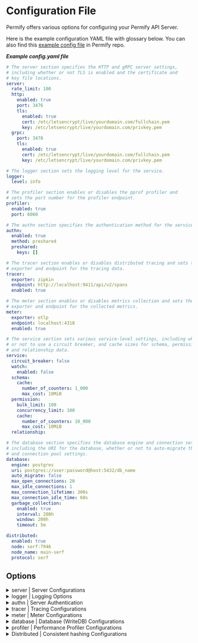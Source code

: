 # Configuration File

Permify offers various options for configuring your Permify API Server.

Here is the example configuration YAML file with glossary below. You can also find
this [example config file](https://github.com/Permify/permify/blob/master/example.config.yaml) in Permify repo.

***Example config.yaml file***

```yaml
# The server section specifies the HTTP and gRPC server settings,
# including whether or not TLS is enabled and the certificate and
# key file locations.
server:
  rate_limit: 100
  http:
    enabled: true
    port: 3476
    tls:
      enabled: true
      cert: /etc/letsencrypt/live/yourdomain.com/fullchain.pem
      key: /etc/letsencrypt/live/yourdomain.com/privkey.pem
  grpc:
    port: 3478
    tls:
      enabled: true
      cert: /etc/letsencrypt/live/yourdomain.com/fullchain.pem
      key: /etc/letsencrypt/live/yourdomain.com/privkey.pem

# The logger section sets the logging level for the service.
logger:
  level: info

# The profiler section enables or disables the pprof profiler and
# sets the port number for the profiler endpoint.
profiler:
  enabled: true
  port: 6060

# The authn section specifies the authentication method for the service.
authn:
  enabled: true
  method: preshared
  preshared:
    keys: []

# The tracer section enables or disables distributed tracing and sets the
# exporter and endpoint for the tracing data.
tracer:
  exporter: zipkin
  endpoint: http://localhost:9411/api/v2/spans
  enabled: true

# The meter section enables or disables metrics collection and sets the
# exporter and endpoint for the collected metrics.
meter:
  exporter: otlp
  endpoint: localhost:4318
  enabled: true

# The service section sets various service-level settings, including whether
# or not to use a circuit breaker, and cache sizes for schema, permission,
# and relationship data.
service:
  circuit_breaker: false
  watch:
    enabled: false
  schema:
    cache:
      number_of_counters: 1_000
      max_cost: 10MiB
  permission:
    bulk_limit: 100
    concurrency_limit: 100
    cache:
      number_of_counters: 10_000
      max_cost: 10MiB
  relationship:

# The database section specifies the database engine and connection settings,
# including the URI for the database, whether or not to auto-migrate the database,
# and connection pool settings.
database:
  engine: postgres
  uri: postgres://user:password@host:5432/db_name
  auto_migrate: false
  max_open_connections: 20
  max_idle_connections: 1
  max_connection_lifetime: 300s
  max_connection_idle_time: 60s
  garbage_collection:
    enabled: true
    interval: 200h
    window: 200h
    timeout: 5m

distributed:
  enabled: true
  node: serf:7946
  node_name: main-serf
  protocol: serf
```

## Options

<details><summary>server | Server Configurations</summary>
<p>

#### Definition

Server options to run Permify. (`grpc` and `http` available for now.)

#### Structure

```
├── server
    ├── rate_limit
    ├── (`grpc` or `http`)
    │   ├── enabled
    │   ├── port
    │   └── tls
    │       ├── enabled
    │       ├── cert
    │       └── key
```

#### Glossary

| Required | Argument                  | Default | Description                                                         |
|----------|---------------------------|---------|---------------------------------------------------------------------|
| [ ]      | rate_limit                | 100     | the maximum number of requests the server should handle per second. |
| [x]      | [ server_type ]           | -       | server option type can either be `grpc` or `http`.                  |
| [ ]      | enabled (for server type) | true    | switch option for server.                                           |
| [x]      | port                      | -       | port that server run on.                                            |
| [x]      | tls                       | -       | transport layer security options.                                   |
| [ ]      | enabled (for tls)         | false   | switch option for tls                                               |
| [ ]      | cert                      | -       | tls certificate path.                                               |
| [ ]      | key                       | -       | tls key pat                                                         |

#### ENV

| Argument                  | ENV                               | Type         |
|---------------------------|-----------------------------------|--------------|
| rate_limit                | PERMIFY_RATE_LIMIT                | int          |
| grpc-port                 | PERMIFY_GRPC_PORT                 | string       |
| grpc-tls-enabled          | PERMIFY_GRPC_TLS_ENABLED          | boolean      |
| grpc-tls-key-path         | PERMIFY_GRPC_TLS_KEY_PATH         | string       |
| grpc-tls-cert-path        | PERMIFY_GRPC_TLS_CERT_PATH        | string       |
| http-enabled              | PERMIFY_HTTP_ENABLED              | boolean      |
| http-port                 | PERMIFY_HTTP_PORT                 | string       |
| http-tls-key-path         | PERMIFY_HTTP_TLS_KEY_PATH         | string       |
| http-tls-cert-path        | PERMIFY_HTTP_TLS_CERT_PATH        | string       |
| http-cors-allowed-origins | PERMIFY_HTTP_CORS_ALLOWED_ORIGINS | string array |
| http-cors-allowed-headers | PERMIFY_HTTP_CORS_ALLOWED_HEADERS | string array |

</p>
</details>

<details><summary>logger | Logging Options</summary>
<p>

#### Definition

Real time logs of authorization. Permify uses [zerolog] as a logger.

[zerolog]: https://github.com/rs/zerolog

#### Structure

```
├── logger
    ├── level
```

#### Glossary

| Required | Argument | Default | Description                                      |
|----------|----------|---------|--------------------------------------------------|
| [x]      | level    | info    | logger levels: `error`, `warn`, `info` , `debug` |

#### ENV

| Argument                  | ENV                             | Type   |
|---------------------------|---------------------------------|--------|
| log-level                 | PERMIFY_LOG_LEVEL               | string |

</p>
</details>

<details><summary>authn | Server Authentication</summary>
<p>

#### Definition

You can choose to authenticate users to interact with Permify API.

There are 2 authentication method you can choose:

* [Pre Shared Keys](#pre-shared-keys)
* [OpenID Connect](#openid-connect)

#### Pre Shared Keys

On this method, you must provide a pre shared keys in order to identify yourself.

#### Structure

```
├── authn
|   ├── method
|   ├── enabled
|   ├── keys
```

#### Glossary

| Required | Argument | Default | Description                                                                                                          |
|----------|----------|---------|----------------------------------------------------------------------------------------------------------------------|
| [x]      | method   | -       | Authentication method can be either `oidc` or `preshared`.                                                           |
| [ ]      | enabled  | true    | switch option authentication config                                                                                  |
| [x]      | keys     | -       | Private key/keys for server authentication. Permify does not provide this key, so it must be generated by the users. |

#### ENV

| Argument              | ENV                           | Type         |
|-----------------------|-------------------------------|--------------|
| authn-enabled         | PERMIFY_AUTHN_ENABLED         | boolean      |
| authn-method          | PERMIFY_AUTHN_METHOD          | string       |
| authn-preshared-keys  | PERMIFY_AUTHN_PRESHARED_KEYS  | string array |


#### OpenID Connect

Permify supports OpenID Connect (OIDC). OIDC provides an identity layer on top of OAuth 2.0 to address the shortcomings
of using OAuth 2.0 for establishing identity.

With this authentication method, you be able to integrate your existing Identity Provider (IDP) to validate JSON Web
Tokens (JWTs) using JSON Web Keys (JWKs). By doing so, only trusted tokens from the IDP will be accepted for
authentication.

#### Structure

```
├── authn
|   ├── method
|   ├── enabled
|   ├── client-id
|   ├── issuer
```

#### Glossary

| Required | Argument  | Default | Description                                                                                                                                                                                                                       |
|----------|-----------|---------|-----------------------------------------------------------------------------------------------------------------------------------------------------------------------------------------------------------------------------------|
| [x]      | method    | -       | Authentication method can be either `oidc` or `preshared`.                                                                                                                                                                        |
| [ ]      | enabled   | false   | switch option authentication config                                                                                                                                                                                               |
| [x]      | client_id | -       | This is the client ID of the application you're developing. It is a unique identifier that is assigned to your application by the OpenID Connect provider, and it should be included in the JWTs that are issued by the provider. |
| [x]      | issuer    | -       | This is the URL of the provider that is responsible for authenticating users. You will use this URL to discover information about the provider in step 1 of the authentication process.                                           |

#### ENV

| Argument              | ENV                           | Type         |
|-----------------------|-------------------------------|--------------|
| authn-enabled         | PERMIFY_AUTHN_ENABLED         | boolean      |
| authn-method          | PERMIFY_AUTHN_METHOD          | string       |
| authn-oidc-issuer     | PERMIFY_AUTHN_OIDC_ISSUER     | string       |
| authn-oidc-client-id  | PERMIFY_AUTHN_OIDC_CLIENT_ID  | string       |

</p>
</details>


<details><summary>tracer | Tracing Configurations</summary>
<p>

#### Definition

Permify integrated with [jaeger], [otlp], [signoz], and [zipkin] tacing tools to analyze performance and behavior of your
authorization when using Permify.

#### Structure

```
├── tracer
|   ├── exporter
|   ├── endpoint
|   ├── enabled
```

#### Glossary

| Required | Argument | Default | Description                                                                |
|----------|----------|---------|----------------------------------------------------------------------------|
| [x]      | exporter | -       | Tracer exporter, the options are `jaeger`, `otlp`, `signoz`, and `zipkin`. |
| [x]      | endpoint | -       | export uri for tracing data.                                               |
| [ ]      | enabled  | false   | switch option for tracing.                                                 |
| [ ]      | insecure | false   | Whether to use HTTP instead of HTTPs for exporting the traces.             |

#### ENV

| Argument             | ENV                           | Type         |
|----------------------|-------------------------------|--------------|
| tracer-enabled       | PERMIFY_TRACER_ENABLED        | boolean      |
| tracer-exporter      | PERMIFY_TRACER_EXPORTER       | string       |
| tracer-endpoint      | PERMIFY_TRACER_ENDPOINT       | string       |
| tracer-insecure      | PERMIFY_TRACER_INSECURE       | boolean      |

</p>
</details>

<details><summary>meter | Meter Configurations</summary>
<p>

#### Definition

Configuration for observing metrics; check count, cache check count and session information; Permify version, hostname,
os, arch.

#### Structure

```
├── meter
|   ├── exporter
|   ├── endpoint
|   ├── enabled
```

#### Glossary

| Required | Argument | Default | Description                                                  |
|----------|----------|---------|--------------------------------------------------------------|
| [x]      | exporter | -       | [otpl](https://opentelemetry.io/docs/collector/) is default. |
| [x]      | endpoint | -       | export uri for metric observation                            |
| [ ]      | enabled  | true    | switch option for meter tracing.                             |

#### ENV

| Argument           | ENV                     | Type         |
|--------------------|-------------------------|--------------|
| meter-enabled      | PERMIFY_METER_ENABLED   | boolean      |
| meter-exporter     | PERMIFY_METER_EXPORTER  | string       |
| meter-endpoint     | PERMIFY_METER_ENDPOINT  | string       |

</p>
</details>

<details><summary>database | Database (WriteDB) Configurations</summary>
<p>

#### Definition

Configurations for the database that points out where your want to store your authorization data (relation tuples,
audits, decision logs, authorization model)

#### Structure

```
├── database
|   ├── engine
|   ├── uri
|   ├── auto_migrate
|   ├── max_open_connections
|   ├── max_idle_connections
|   ├── max_connection_lifetime
|   ├── max_connection_idle_time
|   ├──garbage_collection
|       ├──enable: true
|       ├──interval: 3m
|       ├──timeout: 3m
|       ├──window: 720h
```

#### Glossary

| Required | Argument                        | Default | Description                                                                                                       |
|----------|---------------------------------|---------|-------------------------------------------------------------------------------------------------------------------|
| [x]      | engine                          | memory  | Data source. Permify supports **PostgreSQL**(`'postgres'`) for now. Contact with us for your preferred database.  |
| [x]      | uri                             | -       | Uri of your data source.                                                                                          |
| [ ]      | auto_migrate                    | true    | When its configured as false migrating flow won't work.                                                           |                                           
| [ ]      | max_open_connections            | 20      | Configuration parameter determines the maximum number of concurrent connections to the database that are allowed. |
| [ ]      | max_idle_connections            | 1       | Determines the maximum number of idle connections that can be held in the connection pool.                        |
| [ ]      | max_connection_lifetime         | 300s    | Determines the maximum lifetime of a connection in seconds.                                                       |                 
| [ ]      | max_connection_idle_time        | 60s     | Determines the maximum time in seconds that a connection can remain idle before it is closed.                     |                
| [ ]      | enable (for garbage collection) | false   | Switch option for garbage collection.                                                                             |               
| [ ]      | interval                        | 3m      | Determines the run period of a Garbage Collection operation.                                                      |              
| [ ]      | timeout                         | 3m      | Sets the duration of the Garbage Collection timeout.                                                              |             
| [ ]      | window                          | 720h    | Determines how much backward cleaning the Garbage Collection process will perform.                                |                     

#### ENV

| Argument                                      | ENV                                                    | Type     |
|-----------------------------------------------|--------------------------------------------------------|----------|
| database-engine                               | PERMIFY_DATABASE_ENGINE                                | string   |
| database-uri                                  | PERMIFY_DATABASE_URI                                   | string   |
| database-auto-migrate                         | PERMIFY_DATABASE_AUTO_MIGRATE                          | boolean  |
| database-max-open-connections                 | PERMIFY_DATABASE_MAX_OPEN_CONNECTIONS                  | int      |
| database-max-idle-connections                 | PERMIFY_DATABASE_MAX_IDLE_CONNECTIONS                  | int      |
| database-max-connection-lifetime              | PERMIFY_DATABASE_MAX_CONNECTION_LIFETIME               | duration |
| database-max-connection-idle-time             | PERMIFY_DATABASE_MAX_CONNECTION_IDLE_TIME              | duration |
| database-garbage-collection-enabled           | PERMIFY_DATABASE_GARBAGE_ENABLED                       | boolean  |
| database-garbage-collection-interval          | PERMIFY_DATABASE_GARBAGE_COLLECTION_INTERVAL           | duration |
| database-garbage-collection-timeout           | PERMIFY_DATABASE_GARBAGE_COLLECTION_TIMEOUT            | duration |
| database-garbage-collection-window            | PERMIFY_DATABASE_GARBAGE_COLLECTION_WINDOW             | duration |

</p>
</details>

<details><summary>profiler | Performance Profiler Configurations</summary>
<p>

#### Definition

pprof is a performance profiler for Go programs. It allows developers to analyze and understand the performance
characteristics of their code by generating detailed profiles of program execution

#### Structure

```
├── profiler
|   ├── enabled
|   ├── port
```

#### Glossary

| Required | Argument | Default | Description                                   |
|----------|----------|---------|-----------------------------------------------|
| [ ]      | enabled  | true    | switch option for profiler.                   |
| [x]      | port     | -       | port that profiler runs on *(default: 6060)*. |

#### ENV

| Argument         | ENV                        | Type         |
|------------------|----------------------------|--------------|
| profiler-enabled | PERMIFY_PROFILER_ENABLED   | boolean      |
| profiler-port    | PERMIFY_PROFILER_PORT      | string       |

</p>
</details>

<details><summary>Distributed | Consistent hashing Configurations</summary>
<p>

#### Definition

A consistent hashing ring ensures data distribution that minimizes reorganization when nodes are added or removed, improving scalability and performance in distributed systems."

#### Structure

```
├── distributed
|   ├── enabled
|   ├── node
|   ├── node-name
|   ├── protocol
```

#### Glossary

| Required | Argument  | Default | Description                                                              |
|----------|-----------|---------|--------------------------------------------------------------------------|
| [x]      | enabled   | false   | switch option for distributed.                                           |
| [x]      | node      | -       | endpoint definition for distributed                                      |
| [x]      | node-name | -       | node name definition for  protocol agent (for example serf node name)    |
| [x]      | protocol  | -       | a field where you specify which gossip protocol to use, for example serf |


#### ENV

| Argument               | ENV                           | Type    |
|------------------------|-------------------------------|---------|
| distributed-enabled    | PERMIFY_DISTRIBUTED_ENABLED   | boolean |
| distributed-node       | PERMIFY_DISTRIBUTED_NODE      | string  |
| distributed-node-name  | PERMIFY_DISTRIBUTED_NODE_NAME | string  |
| distributed-protocol   | PERMIFY_DISTRIBUTED_PROTOCOL  | string  |

</p>
</details>

[jaeger]: https://www.jaegertracing.io/

[otlp]: (https://opentelemetry.io/)

[zipkin]: https://zipkin.io/

[signoz]: https://signoz.io/
